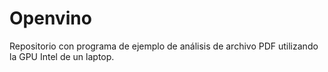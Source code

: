 # Openvino
Repositorio con programa de ejemplo de análisis de archivo PDF utilizando la GPU Intel de un laptop.
